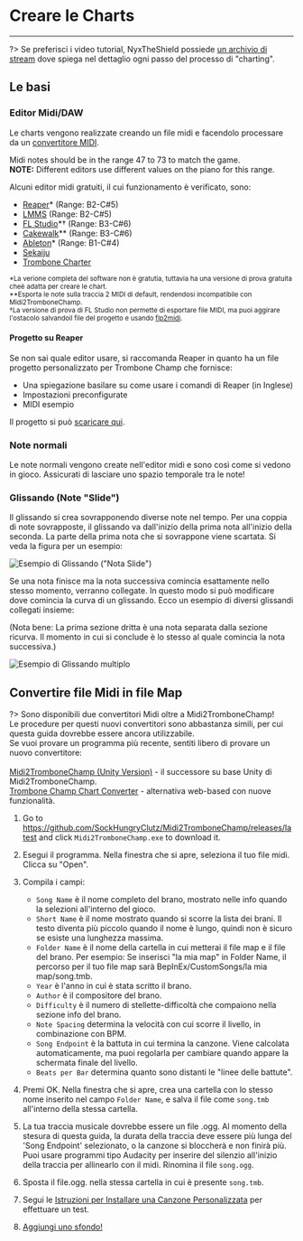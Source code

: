 # Creare le Charts
---

?> Se preferisci i video tutorial, NyxTheShield possiede [un archivio di stream](https://www.youtube.com/watch?v=ig27SlJveGs) dove spiega nel dettaglio ogni passo del processo di "charting".

## Le basi
### Editor Midi/DAW
Le charts vengono realizzate creando un file midi e facendolo processare da un [convertitore MIDI](#converting-midi-to-map-file).

Midi notes should be in the range 47 to 73 to match the game.<br>**NOTE:** Different editors use different values on the piano for this range.

Alcuni editor midi gratuiti, il cui funzionamento è verificato, sono:
- [Reaper](https://www.reaper.fm/download.php)* (Range: B2-C#5)
- [LMMS](https://lmms.io/download#windows) (Range: B2-C#5)
- [FL Studio](https://www.image-line.com/fl-studio-download/)*† (Range: B3-C#6)
- [Cakewalk](https://www.bandlab.com/products/cakewalk)** (Range: B3-C#6)
- [Ableton](https://www.ableton.com/en/trial/)* (Range: B1-C#4)
- [Sekaiju](http://openmidiproject.osdn.jp/Sekaiju_en.html)
- [Trombone Charter](https://github.com/towai/TromboneCharter/releases/latest)

<sub>*La verione completa del software non è gratutia, tuttavia ha una versione di prova gratuita cheè adatta per creare le chart.</sub><br> <sub>**Esporta le note sulla traccia 2 MIDI di default, rendendosi incompatibile con Midi2TromboneChamp.</sub><br> <sub>†La versione di prova di FL Studio non permette di esportare file MIDI, ma puoi aggirare l'ostacolo salvandoil file del progetto e usando <a href="https://github.com/Kaydax/flp2midi/releases/latest">flp2midi</a>.</p>

<h4 spaces-before="0">
  Progetto su Reaper
</h4>

<p spaces-before="0">
  Se non sai quale editor usare, si raccomanda Reaper in quanto ha un file progetto personalizzato per Trombone Champ che fornisce:
</p>

<ul>
  <li>
    Una spiegazione basilare su come usare i comandi di Reaper (in Inglese)
  </li>
  <li>
    Impostazioni preconfigurate
  </li>
  <li>
    MIDI esempio
  </li>
</ul>

<p spaces-before="0">
  Il progetto si può <a href="https://trombone.wiki/docs/files/REAPER_Trombone_Champ_Charting_Template.zip">scaricare qui</a>.
</p>

<h3 spaces-before="0">
  Note normali
</h3>

<p spaces-before="0">
  Le note normali vengono create nell'editor midi e sono così come si vedono in gioco. Assicurati di lasciare uno spazio temporale tra le note!
</p>

<h3 spaces-before="0">
  Glissando (Note "Slide")
</h3>

<p spaces-before="0">
  Il glissando si crea sovrapponendo diverse note nel tempo. Per una coppia di note sovrapposte, il glissando va dall'inizio della prima nota all'inizio della seconda. La parte della prima nota che si sovrappone viene scartata. Si veda la figura per un esempio:
</p>

<p spaces-before="0">
  <img src="../docs/files/slide1.png" alt="Esempio di Glissando (&quot;Nota Slide&quot;)" />
</p>

<p spaces-before="0">
  Se una nota finisce ma la nota successiva comincia esattamente nello stesso momento, verranno collegate. In questo modo si può modificare dove comincia la curva di un glissando. Ecco un esempio di diversi glissandi collegati insieme:
</p>

<p spaces-before="0">
  (Nota bene: La prima sezione dritta è una nota separata dalla sezione ricurva. Il momento in cui si conclude è lo stesso al quale comincia la nota successiva.)
</p>

<p spaces-before="0">
  <img src="../docs/files/slide2.png" alt="Esempio di Glissando multiplo" />
</p>

<h2 spaces-before="0">
  Convertire file Midi in file Map
</h2>

<p spaces-before="0">
  ?> Sono disponibili due convertitori Midi oltre a Midi2TromboneChamp! <br> Le procedure per questi nuovi convertitori sono abbastanza simili, per cui questa guida dovrebbe essere ancora utilizzabile. <br>Se vuoi provare un programma più recente, sentiti libero di provare un nuovo convertitore: <br><br><a href="https://nyxtheshield.github.io/Midi2TromboneChamp/">Midi2TromboneChamp (Unity Version)</a> - il successore su base Unity di Midi2TromboneChamp. <br><a href="https://rshieldsprojects.github.io/projects/tccc/">Trombone Champ Chart Converter</a> - alternativa web-based con nuove funzionalità.
</p>

<ol start="1">
  <li>
    <p spaces-before="0">
      Go to <a href="https://github.com/SockHungryClutz/Midi2TromboneChamp/releases/latest" x-nc="1">https://github.com/SockHungryClutz/Midi2TromboneChamp/releases/latest</a> and click <code>Midi2TromboneChamp.exe</code> to download it.
    </p>
  </li>
  
  <li>
    <p spaces-before="0">
      Esegui il programma. Nella finestra che si apre, seleziona il tuo file midi. Clicca su "Open".
    </p>
  </li>
  
  <li>
    <p spaces-before="0">
      Compila i campi:
    </p>
    <ul>
      <li>
        <code>Song Name</code> è il nome completo del brano, mostrato nelle info quando la selezioni all'interno del gioco.
      </li>
      <li>
        <code>Short Name</code> è il nome mostrato quando si scorre la lista dei brani. Il testo diventa più piccolo quando il nome è lungo, quindi non è sicuro se esiste una lunghezza massima.
      </li>
      <li>
        <code>Folder Name</code> è il nome della cartella in cui metterai il file map e il file del brano. Per esempio: Se inserisci "la mia map" in Folder Name, il percorso per il tuo file map sarà BepInEx/CustomSongs/la mia map/song.tmb.
      </li>
      <li>
        <code>Year</code> è l'anno in cui è stata scritto il brano.
      </li>
      <li>
        <code>Author</code> è il compositore del brano.
      </li>
      <li>
        <code>Difficulty</code> è il numero di stellette-difficoltà che compaiono nella sezione info del brano.
      </li>
      <li>
        <code>Note Spacing</code> determina la velocità con cui scorre il livello, in combinazione con BPM.
      </li>
      <li>
        <code>Song Endpoint</code> è la battuta in cui termina la canzone. Viene calcolata automaticamente, ma puoi regolarla per cambiare quando appare la schermata finale del livello.
      </li>
      <li>
        <code>Beats per Bar</code> determina quanto sono distanti le "linee delle battute".
      </li>
    </ul>
  </li>
  
  <li>
    <p spaces-before="0">
      Premi OK. Nella finestra che si apre, crea una cartella con lo stesso nome inserito nel campo <code>Folder Name</code>, e salva il file come <code>song.tmb</code> all'interno della stessa cartella.
    </p>
  </li>
  
  <li>
    <p spaces-before="0">
      La tua traccia musicale dovrebbe essere un file .ogg. Al momento della stesura di questa guida, la durata della traccia deve essere più lunga del 'Song Endpoint' selezionato, o la canzone si bloccherà e non finirà più. Puoi usare programmi tipo Audacity per inserire del silenzio all'inizio della traccia per allinearlo con il midi. Rinomina il file <code>song.ogg</code>.
    </p>
  </li>
  
  <li>
    <p spaces-before="0">
      Sposta il file.ogg. nella stessa cartella in cui è presente <code>song.tmb</code>.
    </p>
  </li>
  
  <li>
    <p spaces-before="0">
      Segui le <a href="installing-songs">Istruzioni per Installare una Canzone Personalizzata</a> per effettuare un test.
    </p>
  </li>
  
  <li>
    <p spaces-before="0">
      <a href="chart-backgrounds">Aggiungi uno sfondo!</a>
    </p>
  </li>
</ol>
